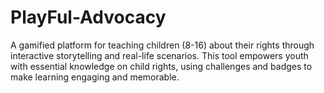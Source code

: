 # PlayFul-Advocacy
A gamified platform for teaching children (8-16) about their rights through interactive storytelling and real-life scenarios. This tool empowers youth with essential knowledge on child rights, using challenges and badges to make learning engaging and memorable.
